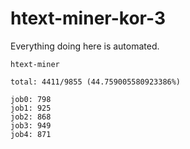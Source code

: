 # htext-miner-kor-3

Everything doing here is automated.

```
htext-miner

total: 4411/9855 (44.759005580923386%)

job0: 798
job1: 925
job2: 868
job3: 949
job4: 871
```